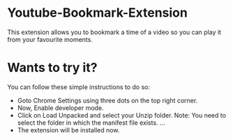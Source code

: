 # Youtube-Bookmark-Extension
This extension allows you to bookmark a time of a video so you can play it from your favourite moments.

# Wants to try it?
You can follow these simple instructions to do so:
  - Goto Chrome Settings using three dots on the top right corner.
  - Now, Enable developer mode.
  - Click on Load Unpacked and select your Unzip folder. Note: You need to select the folder in which the manifest file exists. ...
  - The extension will be installed now.
